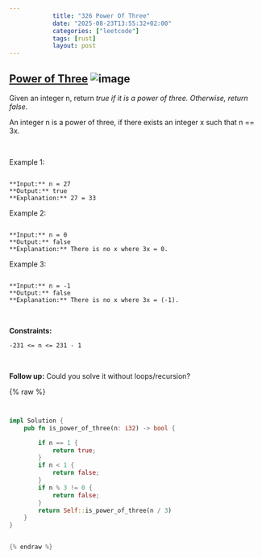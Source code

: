 ```yaml
---
            title: "326 Power Of Three"
            date: "2025-08-23T13:55:32+02:00"
            categories: ["leetcode"]
            tags: [rust]
            layout: post
---
```

            
## [Power of Three](https://leetcode.com/problems/power-of-three) ![image](https://img.shields.io/badge/Difficulty-Easy-brightgreen)

Given an integer n, return *true if it is a power of three. Otherwise, return false*.

An integer n is a power of three, if there exists an integer x such that n == 3x.

 

Example 1:

```

**Input:** n = 27
**Output:** true
**Explanation:** 27 = 33

```

Example 2:

```

**Input:** n = 0
**Output:** false
**Explanation:** There is no x where 3x = 0.

```

Example 3:

```

**Input:** n = -1
**Output:** false
**Explanation:** There is no x where 3x = (-1).

```

 

**Constraints:**

	-231 <= n <= 231 - 1

 

**Follow up:** Could you solve it without loops/recursion?

{% raw %}


```rust


impl Solution {
    pub fn is_power_of_three(n: i32) -> bool {

        if n == 1 {
            return true;
        }
        if n < 1 {
            return false;
        }
        if n % 3 != 0 {
            return false;
        }
        return Self::is_power_of_three(n / 3)
    }
}


{% endraw %}
```
